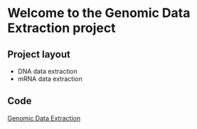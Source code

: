 # Welcome to the Genomic Data Extraction project


<!-- * `mkdocs new [dir-name]` - Create a new project.
* `mkdocs serve` - Start the live-reloading docs server.
* `mkdocs build` - Build the documentation site.
* `mkdocs -h` - Print help message and exit. -->

## Project layout

- DNA data extraction
- mRNA data extraction

## Code

[Genomic Data Extraction](https://github.com/TransferLearningForDNA/genomic_data_extraction)